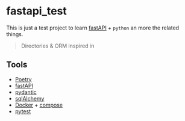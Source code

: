 # fastapi_test

This is just a test project to learn [fastAPI](https://fastapi.tiangolo.com/) + `python` an more the related things.

> Directories & ORM inspired in [](ttps://github.com/tiangolo/full-stack-fastapi-postgresql)

## Tools

- [Poetry](https://python-poetry.org/)
- [fastAPI](https://fastapi.tiangolo.com/)
- [pydantic](https://pydantic-docs.helpmanual.io/)
- [sqlAlchemy](https://www.sqlalchemy.org/)
- [Docker](https://www.docker.com/) + [compose](https://docs.docker.com/compose/)
- [pytest](https://docs.pytest.org/en/7.1.x/)
